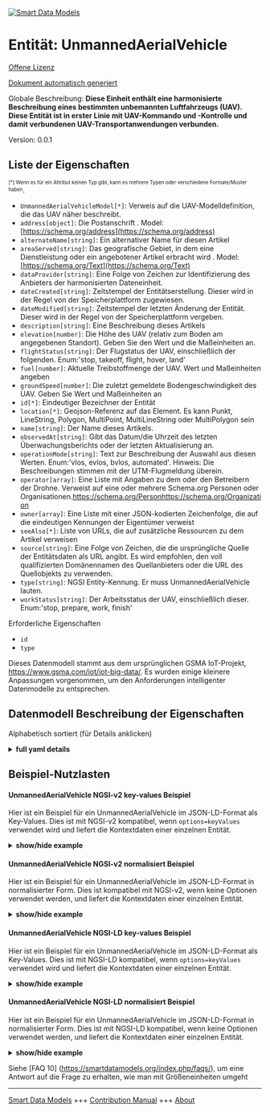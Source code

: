 <!-- 10-Header -->  
[![Smart Data Models](https://smartdatamodels.org/wp-content/uploads/2022/01/SmartDataModels_logo.png "Logo")](https://smartdatamodels.org)  
Entität: UnmannedAerialVehicle  
==============================<!-- /10-Header -->  
<!-- 15-License -->  
[Offene Lizenz](https://github.com/smart-data-models//dataModel.UnmannedAerialVehicle/blob/master/UnmannedAerialVehicle/LICENSE.md)  
[Dokument automatisch generiert](https://docs.google.com/presentation/d/e/2PACX-1vTs-Ng5dIAwkg91oTTUdt8ua7woBXhPnwavZ0FxgR8BsAI_Ek3C5q97Nd94HS8KhP-r_quD4H0fgyt3/pub?start=false&loop=false&delayms=3000#slide=id.gb715ace035_0_60)  
<!-- /15-License -->  
<!-- 20-Description -->  
Globale Beschreibung: **Diese Einheit enthält eine harmonisierte Beschreibung eines bestimmten unbemannten Luftfahrzeugs (UAV). Diese Entität ist in erster Linie mit UAV-Kommando und -Kontrolle und damit verbundenen UAV-Transportanwendungen verbunden.**  
Version: 0.0.1  
<!-- /20-Description -->  
<!-- 30-PropertiesList -->  

## Liste der Eigenschaften  

<sup><sub>[*] Wenn es für ein Attribut keinen Typ gibt, kann es mehrere Typen oder verschiedene Formate/Muster haben</sub></sup>.  
- `UnmannedAerialVehicleModel[*]`: Verweis auf die UAV-Modelldefinition, die das UAV näher beschreibt.  - `address[object]`: Die Postanschrift  . Model: [https://schema.org/address](https://schema.org/address)- `alternateName[string]`: Ein alternativer Name für diesen Artikel  - `areaServed[string]`: Das geografische Gebiet, in dem eine Dienstleistung oder ein angebotener Artikel erbracht wird  . Model: [https://schema.org/Text](https://schema.org/Text)- `dataProvider[string]`: Eine Folge von Zeichen zur Identifizierung des Anbieters der harmonisierten Dateneinheit.  - `dateCreated[string]`: Zeitstempel der Entitätserstellung. Dieser wird in der Regel von der Speicherplattform zugewiesen.  - `dateModified[string]`: Zeitstempel der letzten Änderung der Entität. Dieser wird in der Regel von der Speicherplattform vergeben.  - `description[string]`: Eine Beschreibung dieses Artikels  - `elevation[number]`: Die Höhe des UAV (relativ zum Boden am angegebenen Standort). Geben Sie den Wert und die Maßeinheiten an.  - `flightStatus[string]`: Der Flugstatus der UAV, einschließlich der folgenden. Enum:'stop, takeoff, flight, hover, land'  - `fuel[number]`: Aktuelle Treibstoffmenge der UAV. Wert und Maßeinheiten angeben  - `groundSpeed[number]`: Die zuletzt gemeldete Bodengeschwindigkeit des UAV. Geben Sie Wert und Maßeinheiten an  - `id[*]`: Eindeutiger Bezeichner der Entität  - `location[*]`: Geojson-Referenz auf das Element. Es kann Punkt, LineString, Polygon, MultiPoint, MultiLineString oder MultiPolygon sein  - `name[string]`: Der Name dieses Artikels.  - `observedAt[string]`: Gibt das Datum/die Uhrzeit des letzten Überwachungsberichts oder der letzten Aktualisierung an.  - `operationMode[string]`: Text zur Beschreibung der Auswahl aus diesen Werten. Enum:'vlos, evlos, bvlos, automated'. Hinweis: Die Beschreibungen stimmen mit der UTM-Flugmeldung überein.  - `operator[array]`: Eine Liste mit Angaben zu dem oder den Betreibern der Drohne. Verweist auf eine oder mehrere Schema.org Personen oder Organisationen.https://schema.org/Personhttps://schema.org/Organization  - `owner[array]`: Eine Liste mit einer JSON-kodierten Zeichenfolge, die auf die eindeutigen Kennungen der Eigentümer verweist  - `seeAlso[*]`: Liste von URLs, die auf zusätzliche Ressourcen zu dem Artikel verweisen  - `source[string]`: Eine Folge von Zeichen, die die ursprüngliche Quelle der Entitätsdaten als URL angibt. Es wird empfohlen, den voll qualifizierten Domänennamen des Quellanbieters oder die URL des Quellobjekts zu verwenden.  - `type[string]`: NGSI Entity-Kennung. Er muss UnmannedAerialVehicle lauten.  - `workStatus[string]`: Der Arbeitsstatus der UAV, einschließlich dieser. Enum:'stop, prepare, work, finish'  <!-- /30-PropertiesList -->  
<!-- 35-RequiredProperties -->  
Erforderliche Eigenschaften  
- `id`  - `type`  <!-- /35-RequiredProperties -->  
<!-- 40-RequiredProperties -->  
Dieses Datenmodell stammt aus dem ursprünglichen GSMA IoT-Projekt, https://www.gsma.com/iot/iot-big-data/. Es wurden einige kleinere Anpassungen vorgenommen, um den Anforderungen intelligenter Datenmodelle zu entsprechen.  
<!-- /40-RequiredProperties -->  
<!-- 50-DataModelHeader -->  
## Datenmodell Beschreibung der Eigenschaften  
Alphabetisch sortiert (für Details anklicken)  
<!-- /50-DataModelHeader -->  
<!-- 60-ModelYaml -->  
<details><summary><strong>full yaml details</strong></summary>    
```yaml  
UnmannedAerialVehicle:    
  description: 'This entity contains a harmonised description of a specific Unmanned Aerial Vehicle (UAV). This entity is primarily associated with UAV command and control and related UAV transport applications.'    
  properties:    
    UnmannedAerialVehicleModel:    
      anyOf:    
        - description: 'Property. Identifier format of any NGSI entity'    
          maxLength: 256    
          minLength: 1    
          pattern: ^[\w\-\.\{\}\$\+\*\[\]`|~^@!,:\\]+$    
          type: string    
        - description: 'Property. Identifier format of any NGSI entity'    
          format: uri    
          type: string    
      description: 'Reference to the UAV Model definition which describes the UAV in more detail.'    
      x-ngsi:    
        type: Relationship    
    address:    
      description: 'The mailing address'    
      properties:    
        addressCountry:    
          description: 'Property. The country. For example, Spain. Model:''https://schema.org/addressCountry'''    
          type: string    
        addressLocality:    
          description: 'Property. The locality in which the street address is, and which is in the region. Model:''https://schema.org/addressLocality'''    
          type: string    
        addressRegion:    
          description: 'Property. The region in which the locality is, and which is in the country. Model:''https://schema.org/addressRegion'''    
          type: string    
        postOfficeBoxNumber:    
          description: 'Property. The post office box number for PO box addresses. For example, 03578. Model:''https://schema.org/postOfficeBoxNumber'''    
          type: string    
        postalCode:    
          description: 'Property. The postal code. For example, 24004. Model:''https://schema.org/https://schema.org/postalCode'''    
          type: string    
        streetAddress:    
          description: 'Property. The street address. Model:''https://schema.org/streetAddress'''    
          type: string    
      type: object    
      x-ngsi:    
        model: https://schema.org/address    
        type: Property    
    alternateName:    
      description: 'An alternative name for this item'    
      type: string    
      x-ngsi:    
        type: Property    
    areaServed:    
      description: 'The geographic area where a service or offered item is provided'    
      type: string    
      x-ngsi:    
        model: https://schema.org/Text    
        type: Property    
    dataProvider:    
      description: 'A sequence of characters identifying the provider of the harmonised data entity.'    
      type: string    
      x-ngsi:    
        type: Property    
    dateCreated:    
      description: 'Entity creation timestamp. This will usually be allocated by the storage platform.'    
      format: date-time    
      type: string    
      x-ngsi:    
        type: Property    
    dateModified:    
      description: 'Timestamp of the last modification of the entity. This will usually be allocated by the storage platform.'    
      format: date-time    
      type: string    
      x-ngsi:    
        type: Property    
    description:    
      description: 'A description of this item'    
      type: string    
      x-ngsi:    
        type: Property    
    elevation:    
      description: 'The elevation of the UAV (relative to ground level at the specified location). Specify value and units of measure.'    
      type: number    
      x-ngsi:    
        type: Property    
    flightStatus:    
      description: 'The flight status of the UAV, including these. Enum:''stop, takeoff, flight, hover, land'''    
      enum:    
        - flight    
        - hover    
        - land    
        - stop    
        - takeoff    
      type: string    
      x-ngsi:    
        type: Property    
    fuel:    
      description: 'Current fuel load of the UAV. Specify value and units of measure'    
      type: number    
      x-ngsi:    
        type: Property    
    groundSpeed:    
      description: 'The latest reported ground speed of the UAV. Specify value and units of measure'    
      type: number    
      x-ngsi:    
        type: Property    
    id:    
      anyOf: &unmannedaerialvehicle_-_properties_-_owner_-_items_-_anyof    
        - description: 'Property. Identifier format of any NGSI entity'    
          maxLength: 256    
          minLength: 1    
          pattern: ^[\w\-\.\{\}\$\+\*\[\]`|~^@!,:\\]+$    
          type: string    
        - description: 'Property. Identifier format of any NGSI entity'    
          format: uri    
          type: string    
      description: 'Unique identifier of the entity'    
      x-ngsi:    
        type: Property    
    location:    
      description: 'Geojson reference to the item. It can be Point, LineString, Polygon, MultiPoint, MultiLineString or MultiPolygon'    
      oneOf:    
        - description: 'Geoproperty. Geojson reference to the item. Point'    
          properties:    
            bbox:    
              items:    
                type: number    
              minItems: 4    
              type: array    
            coordinates:    
              items:    
                type: number    
              minItems: 2    
              type: array    
            type:    
              enum:    
                - Point    
              type: string    
          required:    
            - type    
            - coordinates    
          title: 'GeoJSON Point'    
          type: object    
        - description: 'Geoproperty. Geojson reference to the item. LineString'    
          properties:    
            bbox:    
              items:    
                type: number    
              minItems: 4    
              type: array    
            coordinates:    
              items:    
                items:    
                  type: number    
                minItems: 2    
                type: array    
              minItems: 2    
              type: array    
            type:    
              enum:    
                - LineString    
              type: string    
          required:    
            - type    
            - coordinates    
          title: 'GeoJSON LineString'    
          type: object    
        - description: 'Geoproperty. Geojson reference to the item. Polygon'    
          properties:    
            bbox:    
              items:    
                type: number    
              minItems: 4    
              type: array    
            coordinates:    
              items:    
                items:    
                  items:    
                    type: number    
                  minItems: 2    
                  type: array    
                minItems: 4    
                type: array    
              type: array    
            type:    
              enum:    
                - Polygon    
              type: string    
          required:    
            - type    
            - coordinates    
          title: 'GeoJSON Polygon'    
          type: object    
        - description: 'Geoproperty. Geojson reference to the item. MultiPoint'    
          properties:    
            bbox:    
              items:    
                type: number    
              minItems: 4    
              type: array    
            coordinates:    
              items:    
                items:    
                  type: number    
                minItems: 2    
                type: array    
              type: array    
            type:    
              enum:    
                - MultiPoint    
              type: string    
          required:    
            - type    
            - coordinates    
          title: 'GeoJSON MultiPoint'    
          type: object    
        - description: 'Geoproperty. Geojson reference to the item. MultiLineString'    
          properties:    
            bbox:    
              items:    
                type: number    
              minItems: 4    
              type: array    
            coordinates:    
              items:    
                items:    
                  items:    
                    type: number    
                  minItems: 2    
                  type: array    
                minItems: 2    
                type: array    
              type: array    
            type:    
              enum:    
                - MultiLineString    
              type: string    
          required:    
            - type    
            - coordinates    
          title: 'GeoJSON MultiLineString'    
          type: object    
        - description: 'Geoproperty. Geojson reference to the item. MultiLineString'    
          properties:    
            bbox:    
              items:    
                type: number    
              minItems: 4    
              type: array    
            coordinates:    
              items:    
                items:    
                  items:    
                    items:    
                      type: number    
                    minItems: 2    
                    type: array    
                  minItems: 4    
                  type: array    
                type: array    
              type: array    
            type:    
              enum:    
                - MultiPolygon    
              type: string    
          required:    
            - type    
            - coordinates    
          title: 'GeoJSON MultiPolygon'    
          type: object    
      x-ngsi:    
        type: Geoproperty    
    name:    
      description: 'The name of this item.'    
      type: string    
      x-ngsi:    
        type: Property    
    observedAt:    
      description: 'Indicates the date/time of the latest monitoring report or update.'    
      format: date-time    
      type: string    
      x-ngsi:    
        type: Property    
    operationMode:    
      description: 'Text describing the choice from these values. Enum:''vlos, evlos, bvlos, automated''. Note: descriptions align with UTM Flight message.'    
      enum:    
        - vlos    
        - evlos    
        - bvlos    
        - automated    
      type: string    
      x-ngsi:    
        type: Property    
    operator:    
      description: 'A list detailing the operator or operators of the UAV. Refers to one or more Schema.org person or organization.https://schema.org/Personhttps://schema.org/Organization'    
      items:    
        anyOf:    
          - description: 'Property. Identifier format of any NGSI entity'    
            maxLength: 256    
            minLength: 1    
            pattern: ^[\w\-\.\{\}\$\+\*\[\]`|~^@!,:\\]+$    
            type: string    
          - description: 'Property. Identifier format of any NGSI entity'    
            format: uri    
            type: string    
      type: array    
      x-ngsi:    
        type: Relationship    
    owner:    
      description: 'A List containing a JSON encoded sequence of characters referencing the unique Ids of the owner(s)'    
      items:    
        anyOf: *unmannedaerialvehicle_-_properties_-_owner_-_items_-_anyof    
        description: 'Property. Unique identifier of the entity'    
      type: array    
      x-ngsi:    
        type: Property    
    seeAlso:    
      description: 'list of uri pointing to additional resources about the item'    
      oneOf:    
        - items:    
            format: uri    
            type: string    
          minItems: 1    
          type: array    
        - format: uri    
          type: string    
      x-ngsi:    
        type: Property    
    source:    
      description: 'A sequence of characters giving the original source of the entity data as a URL. Recommended to be the fully qualified domain name of the source provider, or the URL to the source object.'    
      type: string    
      x-ngsi:    
        type: Property    
    type:    
      description: 'NGSI Entity identifier. It has to be UnmannedAerialVehicle'    
      enum:    
        - UnmannedAerialVehicle    
      type: string    
      x-ngsi:    
        type: Property    
    workStatus:    
      description: 'The work status of the UAV, including these. Enum:''stop, prepare, work, finish'''    
      enum:    
        - finish    
        - prepare    
        - stop    
        - work    
      type: string    
      x-ngsi:    
        type: Property    
  required:    
    - id    
    - type    
  type: object    
  x-derived-from: ""    
  x-disclaimer: 'Redistribution and use in source and binary forms, with or without modification, are permitted  provided that the license conditions are met. Copyleft (c) 2021 Contributors to Smart Data Models Program'    
  x-license-url: https://github.com/smart-data-models/dataModel.UnmannedAerialVehicle/blob/master/UnmannedAerialVehicle/LICENSE.md    
  x-model-schema: https://smart-data-models.github.io/dataModel.UnmannedAerialVehicle/UnmannedAerialVehicle/schema.json    
  x-model-tags: GSMA    
  x-version: 0.0.1    
```  
</details>    
<!-- /60-ModelYaml -->  
<!-- 70-MiddleNotes -->  
<!-- /70-MiddleNotes -->  
<!-- 80-Examples -->  
## Beispiel-Nutzlasten  
#### UnmannedAerialVehicle NGSI-v2 key-values Beispiel  
Hier ist ein Beispiel für ein UnmannedAerialVehicle im JSON-LD-Format als Key-Values. Dies ist mit NGSI-v2 kompatibel, wenn `options=keyValues` verwendet wird und liefert die Kontextdaten einer einzelnen Entität.  
<details><summary><strong>show/hide example</strong></summary>    
```json  
{  
  "id": "urn:ngsi-ld:UAV:1fa179a6-b507-4857-ad72-eb5513ef05c6",  
  "type": "UnmannedAerialVehicle",  
  "source": "https://source.example.com",  
  "dataProvider": "https://provider.example.com",  
  "uavModel": "urn:ngsi-ld:UAVModel:23821045-33d4-46ec-b777-98f461bf4856",  
  "name": "Yellow1",  
  "owner": [  
    "urn:ngsi-ld:Person:cdfd9cb8-ae2b-47cb-a43a-b9767ffd5c84",  
    "urn:ngsi-ld:Organization:1be9cd61-ef59-421f-a326-4b6c84411ad4"  
  ],  
  "operator": [  
    "urn:ngsi-ld:Person:cdfd9cb8-ae2b-47cb-a43a-b9767ffd5c84",  
    "urn:ngsi-ld:Person:3d5f533e-5920-11e8-871b-534f1ae5f35d"  
  ],  
  "operationMode": "vlos",  
  "location": {  
    "type": "Point",  
    "coordinates": [  
      -103.9904,  
      39.7564  
    ]  
  },  
  "elevation": 1000,  
  "observedAt": "2016-08-23T10:18:16Z",  
  "flightStatus": "takeoff",  
  "workStatus": "finish",  
  "groundSpeed": 50,  
  "fuel": 50  
}  
```  
</details>  
#### UnmannedAerialVehicle NGSI-v2 normalisiert Beispiel  
Hier ist ein Beispiel für ein UnmannedAerialVehicle im JSON-LD-Format in normalisierter Form. Dies ist kompatibel mit NGSI-v2, wenn keine Optionen verwendet werden, und liefert die Kontextdaten einer einzelnen Entität.  
<details><summary><strong>show/hide example</strong></summary>    
```json  
{  
  "id": "urn:ngsi-ld:UAV:1fa179a6-b507-4857-ad72-eb5513ef05c6",  
  "type": "UnmannedAerialVehicle",  
  "source": {  
    "type": "URL",  
    "value": "https://source.example.com"  
  },  
  "dataProvider": {  
    "type": "URL",  
    "value": "https://provider.example.com"  
  },  
  "uavModel": {  
    "type": "Relationship",  
    "value": "urn:ngsi-ld:UAVModel:23821045-33d4-46ec-b777-98f461bf4856"  
  },  
  "name": {  
    "type": "Text",  
    "value": "Yellow1"  
  },  
  "owner": {  
    "type": "Relationship",  
    "value": [  
      "urn:ngsi-ld:Person:cdfd9cb8-ae2b-47cb-a43a-b9767ffd5c84",  
      "urn:ngsi-ld:Organization:1be9cd61-ef59-421f-a326-4b6c84411ad4"  
    ]  
  },  
  "operator": {  
    "type": "Relationship",  
    "value": [  
      "urn:ngsi-ld:Person:cdfd9cb8-ae2b-47cb-a43a-b9767ffd5c84",  
      "urn:ngsi-ld:Person:3d5f533e-5920-11e8-871b-534f1ae5f35d"  
    ]  
  },  
  "operationMode": {  
    "type": "Text",  
    "value": "vlos"  
  },  
  "location": {  
    "type": "geo:json",  
    "value": {  
      "type": "Point",  
      "coordinates": [  
        -103.9904,  
        39.7564  
      ]  
    }  
  },  
  "elevation": {  
    "type": "Number",  
    "value": 1000  
  },  
  "observedAt": {  
    "type": "DateTime",  
    "value": "2016-08-23T10:18:16Z"  
  },  
  "flightStatus": {  
    "type": "Text",  
    "value": "takeoff"  
  },  
  "workStatus": {  
    "type": "Text",  
    "value": "finish"  
  },  
  "groundSpeed": {  
    "type": "Number",  
    "value": 50  
  },  
  "fuel": {  
    "type": "Number",  
    "value": 50  
  }  
}  
```  
</details>  
#### UnmannedAerialVehicle NGSI-LD key-values Beispiel  
Hier ist ein Beispiel für ein UnmannedAerialVehicle im JSON-LD-Format als Key-Values. Dies ist mit NGSI-LD kompatibel, wenn `options=keyValues` verwendet wird und liefert die Kontextdaten einer einzelnen Entität.  
<details><summary><strong>show/hide example</strong></summary>    
```json  
{  
    "@context": [  
        "https://smart-data-models.github.io/dataModel.UnmannedAerialVehicle/context.json",  
        "https://raw.githubusercontent.com/smart-data-models/dataModel.UnmannedAerialVehicle/master/context.jsonld"  
    ],  
    "id": "urn:ngsi-ld:UAV:1fa179a6-b507-4857-ad72-eb5513ef05c6",  
    "type": "UnmannedAerialVehicle",  
    "source": "https://source.example.com",  
    "dataProvider": "https://provider.example.com",  
    "uavModel": "urn:ngsi-ld:UAVModel:23821045-33d4-46ec-b777-98f461bf4856",  
    "name": "Yellow1",  
    "owner": [  
        "urn:ngsi-ld:Person:cdfd9cb8-ae2b-47cb-a43a-b9767ffd5c84",  
        "urn:ngsi-ld:Organization:1be9cd61-ef59-421f-a326-4b6c84411ad4"  
    ],  
    "operator": [  
        "urn:ngsi-ld:Person:cdfd9cb8-ae2b-47cb-a43a-b9767ffd5c84",  
        "urn:ngsi-ld:Person:3d5f533e-5920-11e8-871b-534f1ae5f35d"  
    ],  
    "operationMode": "vlos",  
    "location": {  
        "type": "Point",  
        "coordinates": [  
            -103.9904,  
            39.7564  
        ]  
    },  
    "elevation": 1000,  
    "observedAt": "2016-08-23T10:18:16Z",  
    "flightStatus": "takeoff",  
    "workStatus": "finish",  
    "groundSpeed": 50,  
    "fuel": 50  
}  
```  
</details>  
#### UnmannedAerialVehicle NGSI-LD normalisiert Beispiel  
Hier ist ein Beispiel für ein UnmannedAerialVehicle im JSON-LD-Format in normalisierter Form. Dies ist mit NGSI-LD kompatibel, wenn keine Optionen verwendet werden, und liefert die Kontextdaten einer einzelnen Entität.  
<details><summary><strong>show/hide example</strong></summary>    
```json  
{  
    "@context": [  
        "https://smart-data-models.github.io/dataModel.UnmannedAerialVehicle/context.json",  
        "https://raw.githubusercontent.com/smart-data-models/dataModel.UnmannedAerialVehicle/master/context.jsonld"  
    ],  
    "id": "urn:ngsi-ld:UAV:1fa179a6-b507-4857-ad72-eb5513ef05c6",  
    "type": "UnmannedAerialVehicle",  
    "source": {  
        "type": "Property",  
        "value": "https://source.example.com"  
    },  
    "dataProvider": {  
        "type": "Property",  
        "value": "https://provider.example.com"  
    },  
    "uavModel": {  
        "type": "Relationship",  
        "object": "urn:ngsi-ld:UAVModel:23821045-33d4-46ec-b777-98f461bf4856"  
    },  
    "name": {  
        "type": "Property",  
        "value": "Yellow1"  
    },  
    "owner": {  
        "type": "Property",  
        "object": [  
            "urn:ngsi-ld:Person:cdfd9cb8-ae2b-47cb-a43a-b9767ffd5c84",  
            "urn:ngsi-ld:Organization:1be9cd61-ef59-421f-a326-4b6c84411ad4"  
        ]  
    },  
    "operator": {  
        "type": "Relationship",  
        "object": [  
            "urn:ngsi-ld:Person:cdfd9cb8-ae2b-47cb-a43a-b9767ffd5c84",  
            "urn:ngsi-ld:Person:3d5f533e-5920-11e8-871b-534f1ae5f35d"  
        ]  
    },  
    "operationMode": {  
        "type": "Property",  
        "value": "vlos"  
    },  
    "location": {  
        "type": "GeoProperty",  
        "value": {  
            "type": "Point",  
            "coordinates": [  
                -103.9904,  
                39.7564  
            ]  
        }  
    },  
    "elevation": {  
        "type": "Property",  
        "value": 1000,  
        "unitCode": "MTR"  
    },  
    "observedAt": {  
        "type": "Property",  
        "value": {  
            "@type": "DateTime",  
            "@value": "2016-08-23T10:18:16Z"  
        }  
    },  
    "flightStatus": {  
        "type": "Property",  
        "value": "takeoff"  
    },  
    "workStatus": {  
        "type": "Property",  
        "value": "finish"  
    },  
    "groundSpeed": {  
        "type": "Property",  
        "value": 50,  
        "unitText": "MTS"  
    },  
    "fuel": {  
        "type": "Property",  
        "value": 50,  
        "unitCode": "GLI"  
    }  
}  
```  
</details><!-- /80-Examples -->  
<!-- 90-FooterNotes -->  
<!-- /90-FooterNotes -->  
<!-- 95-Units -->  
Siehe [FAQ 10] (https://smartdatamodels.org/index.php/faqs/), um eine Antwort auf die Frage zu erhalten, wie man mit Größeneinheiten umgeht  
<!-- /95-Units -->  
<!-- 97-LastFooter -->  
---  
[Smart Data Models](https://smartdatamodels.org) +++ [Contribution Manual](https://bit.ly/contribution_manual) +++ [About](https://bit.ly/Introduction_SDM)<!-- /97-LastFooter -->  
